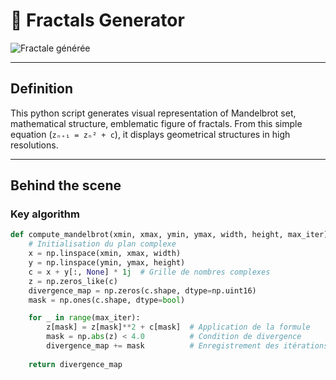 # 🌠 Fractals Generator

![Fractale générée](Ethereal_Mandala_6107.png)

---

## **Definition**

This python script generates visual representation of Mandelbrot set, mathematical structure, emblematic figure of fractals. From this simple equation (`zₙ₊₁ = zₙ² + c`), it displays geometrical structures in high resolutions. 

---

## **Behind the scene**

### Key algorithm
```python
def compute_mandelbrot(xmin, xmax, ymin, ymax, width, height, max_iter):
    # Initialisation du plan complexe
    x = np.linspace(xmin, xmax, width)
    y = np.linspace(ymin, ymax, height)
    c = x + y[:, None] * 1j  # Grille de nombres complexes
    z = np.zeros_like(c)
    divergence_map = np.zeros(c.shape, dtype=np.uint16)
    mask = np.ones(c.shape, dtype=bool)

    for _ in range(max_iter):
        z[mask] = z[mask]**2 + c[mask]  # Application de la formule
        mask = np.abs(z) < 4.0          # Condition de divergence
        divergence_map += mask          # Enregistrement des itérations
    
    return divergence_map

